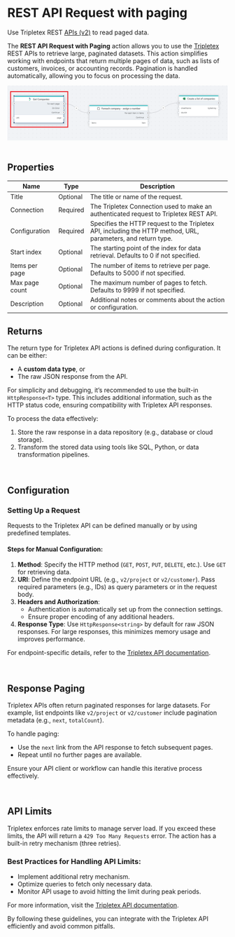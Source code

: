 # REST API Request with paging

Use Tripletex REST [APIs (v2)](https://tripletex.no/v2-docs/) to read paged data.  


The **REST API Request with Paging** action allows you to use the [Tripletex](https://tripletex.no/v2-docs/) REST APIs to retrieve large, paginated datasets. This action simplifies working with endpoints that return multiple pages of data, such as lists of customers, invoices, or accounting records. Pagination is handled automatically, allowing you to focus on processing the data.  

![img](../../../../images/flow/rest-api-paging-trip.png)  
<br/>

## Properties

| Name            | Type     | Description                                                                                   |
|----------------- | -------- | --------------------------------------------------------------------------------------------- |
| Title           | Optional | The title or name of the request.                                                             |
| Connection      | Required | The Tripletex Connection used to make an authenticated request to Tripletex REST API.         |
| Configuration   | Required | Specifies the HTTP request to the Tripletex API, including the HTTP method, URL, parameters, and return type. |
| Start index     | Optional | The starting point of the index for data retrieval. Defaults to 0 if not specified.           |
| Items per page  | Optional | The number of items to retrieve per page. Defaults to 5000 if not specified.                  |
| Max page count  | Optional | The maximum number of pages to fetch. Defaults to 9999 if not specified.                      |
| Description     | Optional | Additional notes or comments about the action or configuration.                               |



## Returns  

The return type for Tripletex API actions is defined during configuration. It can be either:  
- A **custom data type**, or  
- The raw JSON response from the API.  

For simplicity and debugging, it’s recommended to use the built-in `HttpResponse<T>` type. This includes additional information, such as the HTTP status code, ensuring compatibility with Tripletex API responses.  

To process the data effectively:  
1. Store the raw response in a data repository (e.g., database or cloud storage).  
2. Transform the stored data using tools like SQL, Python, or data transformation pipelines.  

<br/>

## Configuration  

### Setting Up a Request  

Requests to the Tripletex API can be defined manually or by using predefined templates.  

#### Steps for Manual Configuration:  
1. **Method**: Specify the HTTP method (`GET`, `POST`, `PUT`, `DELETE`, etc.). Use `GET` for retrieving data.  
2. **URI**: Define the endpoint URL (e.g., `v2/project` or `v2/customer`). Pass required parameters (e.g., IDs) as query parameters or in the request body.  
3. **Headers and Authorization**:  
   - Authentication is automatically set up from the connection settings.
   - Ensure proper encoding of any additional headers.  
4. **Response Type**: Use `HttpResponse<string>` by default for raw JSON responses. For large responses, this minimizes memory usage and improves performance.  

For endpoint-specific details, refer to the [Tripletex API documentation](https://tripletex.no/v2-docs/).  

<br/>

## Response Paging  

Tripletex APIs often return paginated responses for large datasets. For example, list endpoints like `v2/project` or `v2/customer` include pagination metadata (e.g., `next`, `totalCount`).  

To handle paging:  
- Use the `next` link from the API response to fetch subsequent pages.  
- Repeat until no further pages are available.  

Ensure your API client or workflow can handle this iterative process effectively.  

<br/>

## API Limits  

Tripletex enforces rate limits to manage server load. If you exceed these limits, the API will return a `429 Too Many Requests` error. The action has a built-in retry mechanism (three retries).  

### Best Practices for Handling API Limits:  
- Implement additional retry mechanism.  
- Optimize queries to fetch only necessary data.  
- Monitor API usage to avoid hitting the limit during peak periods.  

For more information, visit the [Tripletex API documentation](https://tripletex.no/v2-docs/).  

By following these guidelines, you can integrate with the Tripletex API efficiently and avoid common pitfalls.

